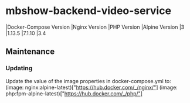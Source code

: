 # mbshow-backend-video-service

|Docker-Compose Version	|Nginx Version	|PHP Version	|Alpine Version
|3                      |1.13.5         |7.1.10         |3.4

## Maintenance
### Updating
Update the value of the image properties in docker-compose.yml to:
        (image: nginx:alpine-latest)["https://hub.docker.com/_/nginx/"]
        (image: php:fpm-alpine-latest)["https://hub.docker.com/_/php/"]